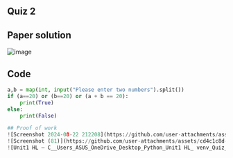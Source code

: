 ## Quiz 2

## Paper solution
![image](https://github.com/user-attachments/assets/b38dc937-13ba-4251-a195-74b373ac7c1c)

## Code
```.py
a,b = map(int, input("Please enter two numbers").split())
if (a==20) or (b==20) or (a + b == 20):
    print(True)
else:
    print(False)

## Proof of work
![Screenshot 2024-08-22 212208](https://github.com/user-attachments/assets/c55d738c-e5a9-49da-9870-471c1c62043f)
![Screenshot (81)](https://github.com/user-attachments/assets/cd4c1c8d-b98a-4149-a3e8-d8b8eadc3335)
![Unit1 HL – C__Users_ASUS_OneDrive_Desktop_Python_Unit1 HL_ venv_Quiz_Quiz2 py 22 08 2024 21_23_12](https://github.com/user-attachments/assets/0d9b62ca-0e88-4acd-90a3-fd467f6278a1)


